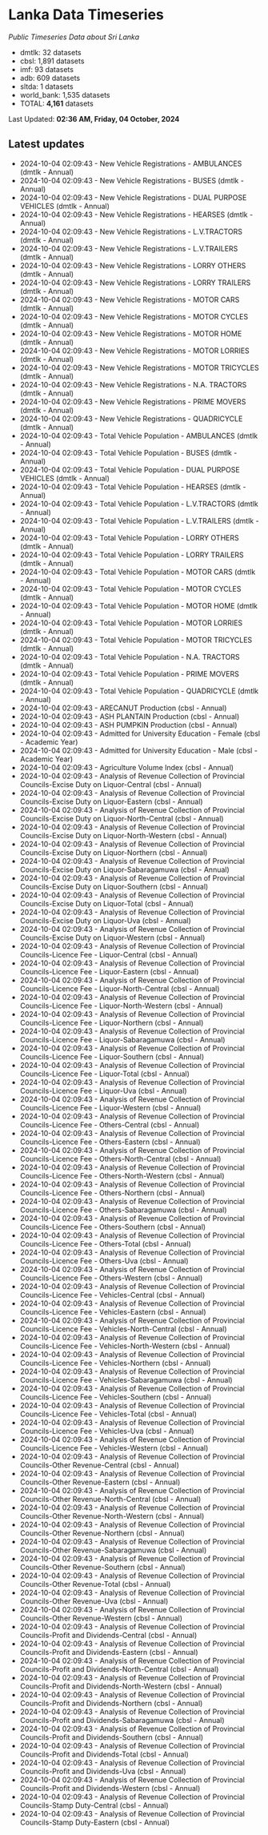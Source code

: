 # Lanka Data Timeseries
*Public Timeseries Data about Sri Lanka*

* dmtlk: 32 datasets
* cbsl: 1,891 datasets
* imf: 93 datasets
* adb: 609 datasets
* sltda: 1 datasets
* world_bank: 1,535 datasets
* TOTAL: **4,161** datasets

Last Updated: **02:36 AM, Friday, 04 October, 2024**

## Latest updates

* 2024-10-04 02:09:43 - New Vehicle Registrations - AMBULANCES (dmtlk - Annual)
* 2024-10-04 02:09:43 - New Vehicle Registrations - BUSES (dmtlk - Annual)
* 2024-10-04 02:09:43 - New Vehicle Registrations - DUAL PURPOSE VEHICLES (dmtlk - Annual)
* 2024-10-04 02:09:43 - New Vehicle Registrations - HEARSES (dmtlk - Annual)
* 2024-10-04 02:09:43 - New Vehicle Registrations - L.V.TRACTORS (dmtlk - Annual)
* 2024-10-04 02:09:43 - New Vehicle Registrations - L.V.TRAILERS (dmtlk - Annual)
* 2024-10-04 02:09:43 - New Vehicle Registrations - LORRY OTHERS (dmtlk - Annual)
* 2024-10-04 02:09:43 - New Vehicle Registrations - LORRY TRAILERS (dmtlk - Annual)
* 2024-10-04 02:09:43 - New Vehicle Registrations - MOTOR CARS (dmtlk - Annual)
* 2024-10-04 02:09:43 - New Vehicle Registrations - MOTOR CYCLES (dmtlk - Annual)
* 2024-10-04 02:09:43 - New Vehicle Registrations - MOTOR HOME (dmtlk - Annual)
* 2024-10-04 02:09:43 - New Vehicle Registrations - MOTOR LORRIES (dmtlk - Annual)
* 2024-10-04 02:09:43 - New Vehicle Registrations - MOTOR TRICYCLES (dmtlk - Annual)
* 2024-10-04 02:09:43 - New Vehicle Registrations - N.A. TRACTORS (dmtlk - Annual)
* 2024-10-04 02:09:43 - New Vehicle Registrations - PRIME MOVERS (dmtlk - Annual)
* 2024-10-04 02:09:43 - New Vehicle Registrations - QUADRICYCLE (dmtlk - Annual)
* 2024-10-04 02:09:43 - Total Vehicle Population - AMBULANCES (dmtlk - Annual)
* 2024-10-04 02:09:43 - Total Vehicle Population - BUSES (dmtlk - Annual)
* 2024-10-04 02:09:43 - Total Vehicle Population - DUAL PURPOSE VEHICLES (dmtlk - Annual)
* 2024-10-04 02:09:43 - Total Vehicle Population - HEARSES (dmtlk - Annual)
* 2024-10-04 02:09:43 - Total Vehicle Population - L.V.TRACTORS (dmtlk - Annual)
* 2024-10-04 02:09:43 - Total Vehicle Population - L.V.TRAILERS (dmtlk - Annual)
* 2024-10-04 02:09:43 - Total Vehicle Population - LORRY OTHERS (dmtlk - Annual)
* 2024-10-04 02:09:43 - Total Vehicle Population - LORRY TRAILERS (dmtlk - Annual)
* 2024-10-04 02:09:43 - Total Vehicle Population - MOTOR CARS (dmtlk - Annual)
* 2024-10-04 02:09:43 - Total Vehicle Population - MOTOR CYCLES (dmtlk - Annual)
* 2024-10-04 02:09:43 - Total Vehicle Population - MOTOR HOME (dmtlk - Annual)
* 2024-10-04 02:09:43 - Total Vehicle Population - MOTOR LORRIES (dmtlk - Annual)
* 2024-10-04 02:09:43 - Total Vehicle Population - MOTOR TRICYCLES (dmtlk - Annual)
* 2024-10-04 02:09:43 - Total Vehicle Population - N.A. TRACTORS (dmtlk - Annual)
* 2024-10-04 02:09:43 - Total Vehicle Population - PRIME MOVERS (dmtlk - Annual)
* 2024-10-04 02:09:43 - Total Vehicle Population - QUADRICYCLE (dmtlk - Annual)
* 2024-10-04 02:09:43 - ARECANUT Production (cbsl - Annual)
* 2024-10-04 02:09:43 - ASH PLANTAIN Production (cbsl - Annual)
* 2024-10-04 02:09:43 - ASH PUMPKIN Production (cbsl - Annual)
* 2024-10-04 02:09:43 - Admitted for University Education - Female (cbsl - Academic Year)
* 2024-10-04 02:09:43 - Admitted for University Education - Male (cbsl - Academic Year)
* 2024-10-04 02:09:43 - Agriculture Volume Index (cbsl - Annual)
* 2024-10-04 02:09:43 - Analysis of Revenue Collection of Provincial Councils-Excise Duty on Liquor-Central (cbsl - Annual)
* 2024-10-04 02:09:43 - Analysis of Revenue Collection of Provincial Councils-Excise Duty on Liquor-Eastern (cbsl - Annual)
* 2024-10-04 02:09:43 - Analysis of Revenue Collection of Provincial Councils-Excise Duty on Liquor-North-Central (cbsl - Annual)
* 2024-10-04 02:09:43 - Analysis of Revenue Collection of Provincial Councils-Excise Duty on Liquor-North-Western (cbsl - Annual)
* 2024-10-04 02:09:43 - Analysis of Revenue Collection of Provincial Councils-Excise Duty on Liquor-Northern (cbsl - Annual)
* 2024-10-04 02:09:43 - Analysis of Revenue Collection of Provincial Councils-Excise Duty on Liquor-Sabaragamuwa (cbsl - Annual)
* 2024-10-04 02:09:43 - Analysis of Revenue Collection of Provincial Councils-Excise Duty on Liquor-Southern (cbsl - Annual)
* 2024-10-04 02:09:43 - Analysis of Revenue Collection of Provincial Councils-Excise Duty on Liquor-Total (cbsl - Annual)
* 2024-10-04 02:09:43 - Analysis of Revenue Collection of Provincial Councils-Excise Duty on Liquor-Uva (cbsl - Annual)
* 2024-10-04 02:09:43 - Analysis of Revenue Collection of Provincial Councils-Excise Duty on Liquor-Western (cbsl - Annual)
* 2024-10-04 02:09:43 - Analysis of Revenue Collection of Provincial Councils-Licence Fee - Liquor-Central (cbsl - Annual)
* 2024-10-04 02:09:43 - Analysis of Revenue Collection of Provincial Councils-Licence Fee - Liquor-Eastern (cbsl - Annual)
* 2024-10-04 02:09:43 - Analysis of Revenue Collection of Provincial Councils-Licence Fee - Liquor-North-Central (cbsl - Annual)
* 2024-10-04 02:09:43 - Analysis of Revenue Collection of Provincial Councils-Licence Fee - Liquor-North-Western (cbsl - Annual)
* 2024-10-04 02:09:43 - Analysis of Revenue Collection of Provincial Councils-Licence Fee - Liquor-Northern (cbsl - Annual)
* 2024-10-04 02:09:43 - Analysis of Revenue Collection of Provincial Councils-Licence Fee - Liquor-Sabaragamuwa (cbsl - Annual)
* 2024-10-04 02:09:43 - Analysis of Revenue Collection of Provincial Councils-Licence Fee - Liquor-Southern (cbsl - Annual)
* 2024-10-04 02:09:43 - Analysis of Revenue Collection of Provincial Councils-Licence Fee - Liquor-Total (cbsl - Annual)
* 2024-10-04 02:09:43 - Analysis of Revenue Collection of Provincial Councils-Licence Fee - Liquor-Uva (cbsl - Annual)
* 2024-10-04 02:09:43 - Analysis of Revenue Collection of Provincial Councils-Licence Fee - Liquor-Western (cbsl - Annual)
* 2024-10-04 02:09:43 - Analysis of Revenue Collection of Provincial Councils-Licence Fee - Others-Central (cbsl - Annual)
* 2024-10-04 02:09:43 - Analysis of Revenue Collection of Provincial Councils-Licence Fee - Others-Eastern (cbsl - Annual)
* 2024-10-04 02:09:43 - Analysis of Revenue Collection of Provincial Councils-Licence Fee - Others-North-Central (cbsl - Annual)
* 2024-10-04 02:09:43 - Analysis of Revenue Collection of Provincial Councils-Licence Fee - Others-North-Western (cbsl - Annual)
* 2024-10-04 02:09:43 - Analysis of Revenue Collection of Provincial Councils-Licence Fee - Others-Northern (cbsl - Annual)
* 2024-10-04 02:09:43 - Analysis of Revenue Collection of Provincial Councils-Licence Fee - Others-Sabaragamuwa (cbsl - Annual)
* 2024-10-04 02:09:43 - Analysis of Revenue Collection of Provincial Councils-Licence Fee - Others-Southern (cbsl - Annual)
* 2024-10-04 02:09:43 - Analysis of Revenue Collection of Provincial Councils-Licence Fee - Others-Total (cbsl - Annual)
* 2024-10-04 02:09:43 - Analysis of Revenue Collection of Provincial Councils-Licence Fee - Others-Uva (cbsl - Annual)
* 2024-10-04 02:09:43 - Analysis of Revenue Collection of Provincial Councils-Licence Fee - Others-Western (cbsl - Annual)
* 2024-10-04 02:09:43 - Analysis of Revenue Collection of Provincial Councils-Licence Fee - Vehicles-Central (cbsl - Annual)
* 2024-10-04 02:09:43 - Analysis of Revenue Collection of Provincial Councils-Licence Fee - Vehicles-Eastern (cbsl - Annual)
* 2024-10-04 02:09:43 - Analysis of Revenue Collection of Provincial Councils-Licence Fee - Vehicles-North-Central (cbsl - Annual)
* 2024-10-04 02:09:43 - Analysis of Revenue Collection of Provincial Councils-Licence Fee - Vehicles-North-Western (cbsl - Annual)
* 2024-10-04 02:09:43 - Analysis of Revenue Collection of Provincial Councils-Licence Fee - Vehicles-Northern (cbsl - Annual)
* 2024-10-04 02:09:43 - Analysis of Revenue Collection of Provincial Councils-Licence Fee - Vehicles-Sabaragamuwa (cbsl - Annual)
* 2024-10-04 02:09:43 - Analysis of Revenue Collection of Provincial Councils-Licence Fee - Vehicles-Southern (cbsl - Annual)
* 2024-10-04 02:09:43 - Analysis of Revenue Collection of Provincial Councils-Licence Fee - Vehicles-Total (cbsl - Annual)
* 2024-10-04 02:09:43 - Analysis of Revenue Collection of Provincial Councils-Licence Fee - Vehicles-Uva (cbsl - Annual)
* 2024-10-04 02:09:43 - Analysis of Revenue Collection of Provincial Councils-Licence Fee - Vehicles-Western (cbsl - Annual)
* 2024-10-04 02:09:43 - Analysis of Revenue Collection of Provincial Councils-Other Revenue-Central (cbsl - Annual)
* 2024-10-04 02:09:43 - Analysis of Revenue Collection of Provincial Councils-Other Revenue-Eastern (cbsl - Annual)
* 2024-10-04 02:09:43 - Analysis of Revenue Collection of Provincial Councils-Other Revenue-North-Central (cbsl - Annual)
* 2024-10-04 02:09:43 - Analysis of Revenue Collection of Provincial Councils-Other Revenue-North-Western (cbsl - Annual)
* 2024-10-04 02:09:43 - Analysis of Revenue Collection of Provincial Councils-Other Revenue-Northern (cbsl - Annual)
* 2024-10-04 02:09:43 - Analysis of Revenue Collection of Provincial Councils-Other Revenue-Sabaragamuwa (cbsl - Annual)
* 2024-10-04 02:09:43 - Analysis of Revenue Collection of Provincial Councils-Other Revenue-Southern (cbsl - Annual)
* 2024-10-04 02:09:43 - Analysis of Revenue Collection of Provincial Councils-Other Revenue-Total (cbsl - Annual)
* 2024-10-04 02:09:43 - Analysis of Revenue Collection of Provincial Councils-Other Revenue-Uva (cbsl - Annual)
* 2024-10-04 02:09:43 - Analysis of Revenue Collection of Provincial Councils-Other Revenue-Western (cbsl - Annual)
* 2024-10-04 02:09:43 - Analysis of Revenue Collection of Provincial Councils-Profit and Dividends-Central (cbsl - Annual)
* 2024-10-04 02:09:43 - Analysis of Revenue Collection of Provincial Councils-Profit and Dividends-Eastern (cbsl - Annual)
* 2024-10-04 02:09:43 - Analysis of Revenue Collection of Provincial Councils-Profit and Dividends-North-Central (cbsl - Annual)
* 2024-10-04 02:09:43 - Analysis of Revenue Collection of Provincial Councils-Profit and Dividends-North-Western (cbsl - Annual)
* 2024-10-04 02:09:43 - Analysis of Revenue Collection of Provincial Councils-Profit and Dividends-Northern (cbsl - Annual)
* 2024-10-04 02:09:43 - Analysis of Revenue Collection of Provincial Councils-Profit and Dividends-Sabaragamuwa (cbsl - Annual)
* 2024-10-04 02:09:43 - Analysis of Revenue Collection of Provincial Councils-Profit and Dividends-Southern (cbsl - Annual)
* 2024-10-04 02:09:43 - Analysis of Revenue Collection of Provincial Councils-Profit and Dividends-Total (cbsl - Annual)
* 2024-10-04 02:09:43 - Analysis of Revenue Collection of Provincial Councils-Profit and Dividends-Uva (cbsl - Annual)
* 2024-10-04 02:09:43 - Analysis of Revenue Collection of Provincial Councils-Profit and Dividends-Western (cbsl - Annual)
* 2024-10-04 02:09:43 - Analysis of Revenue Collection of Provincial Councils-Stamp Duty-Central (cbsl - Annual)
* 2024-10-04 02:09:43 - Analysis of Revenue Collection of Provincial Councils-Stamp Duty-Eastern (cbsl - Annual)